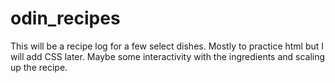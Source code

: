 # odin_recipes
This will be a recipe log for a few select dishes. Mostly to practice html but I will add CSS later. Maybe some interactivity with the ingredients and scaling up the recipe. 